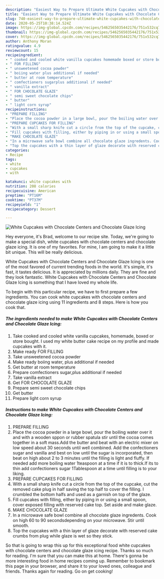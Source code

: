 ```yaml
---
description: "Easiest Way to Prepare Ultimate White Cupcakes with Chocolate Centers and Chocolate Glaze Icing"
title: "Easiest Way to Prepare Ultimate White Cupcakes with Chocolate Centers and Chocolate Glaze Icing"
slug: 740-easiest-way-to-prepare-ultimate-white-cupcakes-with-chocolate-centers-and-chocolate-glaze-icing
date: 2020-05-25T10:38:14.524Z
image: https://img-global.cpcdn.com/recipes/5462565035442176/751x532cq70/white-cupcakes-with-chocolate-centers-and-chocolate-glaze-icing-recipe-main-photo.jpg
thumbnail: https://img-global.cpcdn.com/recipes/5462565035442176/751x532cq70/white-cupcakes-with-chocolate-centers-and-chocolate-glaze-icing-recipe-main-photo.jpg
cover: https://img-global.cpcdn.com/recipes/5462565035442176/751x532cq70/white-cupcakes-with-chocolate-centers-and-chocolate-glaze-icing-recipe-main-photo.jpg
author: Anthony Moran
ratingvalue: 4.9
reviewcount: 15
recipeingredient:
- " cooked and cooled white vanilla cupcakes homemade boxed or store bought I used my white butter cake recipe on my profile and made cupcakes with it"
- " FOR FILLING"
- " unsweetened cocoa powder"
- " boiing water plus additional if needed"
- " butter at room temperature"
- " comfectioners sugarplus additional if needed"
- " vanilla extract"
- " FOR CHOCOLATE GLAZE"
- " semi sweet chocolate chips"
- " butter"
- " light corn syrup"
recipeinstructions:
- "PREPARE FILLING"
- "Place the cocoa powder in a large bowl, pour the boiling water over it and with a wooden sppon or rubber spatula stir until the cocoa comes together in a soft mass.Add the butter  and beat with an electric mixer on low speed about 30 seconds until well combined. Add the confectioners sugar and vanilla and best on low until the sugar is incorporated, then beat on high about 2 to 3 minutes until the filling is light and fluffy. If needed add more boiling water 1teaspoon at a time if it is to thick.If its to thin add confectioners sugar 1Tablespoon at a time until filling is to your liking."
- "PREPARE CUPCAKES FOR FILLING"
- "With a small sharp knife cut a circle from the top of the cupcake, cut the removed cake plug in half saving the top half to cover the filling. I crumbled the bottom halfs and used as a garnish on top of the glaze."
- "Fill cupcakes with filling, either by piping in or using a small spoon, cover exposed filling with reserved cake top. Set aside and make glaze."
- "MAKE CHOCOLATE GLAZE"
- "In a microwave safe bowl combine all chocolate glaze ingredents. Cook on high 60 to 90 secondsdepending on your microwave. Stir until smooth."
- "Top the cupcakes with a thin layer of glaze decorate with reserved cake crumbs from plug while glaze is wet so they stick."
categories:
- Recipe
tags:
- white
- cupcakes
- with

katakunci: white cupcakes with 
nutrition: 208 calories
recipecuisine: American
preptime: "PT16M"
cooktime: "PT37M"
recipeyield: "1"
recipecategory: Dessert

---
```



![White Cupcakes with Chocolate Centers and Chocolate Glaze Icing](https://img-global.cpcdn.com/recipes/5462565035442176/751x532cq70/white-cupcakes-with-chocolate-centers-and-chocolate-glaze-icing-recipe-main-photo.jpg)

Hey everyone, it's Brad, welcome to our recipe site. Today, we're going to make a special dish, white cupcakes with chocolate centers and chocolate glaze icing. It is one of my favorites. For mine, I am going to make it a little bit unique. This will be really delicious.



White Cupcakes with Chocolate Centers and Chocolate Glaze Icing is one of the most favored of current trending foods in the world. It's simple, it's fast, it tastes delicious. It is appreciated by millions daily. They are fine and they look fantastic. White Cupcakes with Chocolate Centers and Chocolate Glaze Icing is something that I have loved my whole life.


To begin with this particular recipe, we have to first prepare a few ingredients. You can cook white cupcakes with chocolate centers and chocolate glaze icing using 11 ingredients and 8 steps. Here is how you cook that.

<!--inarticleads1-->

##### The ingredients needed to make White Cupcakes with Chocolate Centers and Chocolate Glaze Icing:

1. Take  cooked and cooled white vanilla cupcakes, homemade, boxed or store bought. I used my white butter cake recipe on my profile and made cupcakes with it.
1. Make ready  FOR FILLING
1. Take  unsweetened cocoa powder
1. Make ready  boiing water, plus additional if needed
1. Get  butter at room temperature
1. Prepare  comfectioners sugar,plus additional if needed
1. Take  vanilla extract
1. Get  FOR CHOCOLATE GLAZE
1. Prepare  semi sweet chocolate chips
1. Get  butter
1. Prepare  light corn syrup




<!--inarticleads2-->

##### Instructions to make White Cupcakes with Chocolate Centers and Chocolate Glaze Icing:

1. PREPARE FILLING
1. Place the cocoa powder in a large bowl, pour the boiling water over it and with a wooden sppon or rubber spatula stir until the cocoa comes together in a soft mass.Add the butter  and beat with an electric mixer on low speed about 30 seconds until well combined. Add the confectioners sugar and vanilla and best on low until the sugar is incorporated, then beat on high about 2 to 3 minutes until the filling is light and fluffy. If needed add more boiling water 1teaspoon at a time if it is to thick.If its to thin add confectioners sugar 1Tablespoon at a time until filling is to your liking.
1. PREPARE CUPCAKES FOR FILLING
1. With a small sharp knife cut a circle from the top of the cupcake, cut the removed cake plug in half saving the top half to cover the filling. I crumbled the bottom halfs and used as a garnish on top of the glaze.
1. Fill cupcakes with filling, either by piping in or using a small spoon, cover exposed filling with reserved cake top. Set aside and make glaze.
1. MAKE CHOCOLATE GLAZE
1. In a microwave safe bowl combine all chocolate glaze ingredents. Cook on high 60 to 90 secondsdepending on your microwave. Stir until smooth.
1. Top the cupcakes with a thin layer of glaze decorate with reserved cake crumbs from plug while glaze is wet so they stick.




So that is going to wrap this up for this exceptional food white cupcakes with chocolate centers and chocolate glaze icing recipe. Thanks so much for reading. I'm sure that you can make this at home. There's gonna be more interesting food in home recipes coming up. Remember to bookmark this page in your browser, and share it to your loved ones, colleague and friends. Thanks again for reading. Go on get cooking!
